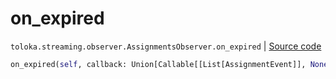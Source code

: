 # on_expired
`toloka.streaming.observer.AssignmentsObserver.on_expired` | [Source code](https://github.com/Toloka/toloka-kit/blob/v1.2.0.post1/src/streaming/observer.py#L409)

```python
on_expired(self, callback: Union[Callable[[List[AssignmentEvent]], None], Callable[[List[AssignmentEvent]], Awaitable[None]]])
```

